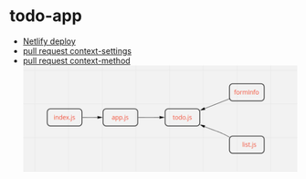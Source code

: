 # todo-app
- [Netlify deploy](https://react-todo-app-sara.netlify.app/)
- [pull request context-settings](https://github.com/Saraaltaweel/todo-app/pull/1)
- [pull request context-method](https://github.com/Saraaltaweel/todo-app/pull/3)
![](uml.PNG)
